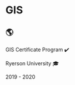 # GIS
:earth_americas:
----------------------------------

GIS Certificate Program :heavy_check_mark:

Ryerson University :mortar_board:

2019 - 2020
